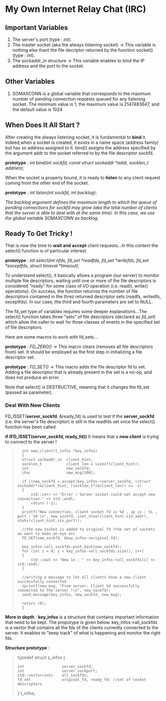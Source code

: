 # My Own Internet Relay Chat (IRC)

## Important Variables

1) The server's port (type : _int_).
2) The master socket (aka the always listening socket) -> This variable is nothing else thant the file decriptor returned by the function socket() (type : _int_).
3) The sockaddr_in structure -> This variable enables to bind the IP address and the port to the socket.

## Other Variables

1) SOMAXCONN is a global variable that corresponds to the maximum number of pending connection requests queued for any listening socket. The minimum value is 1, the maximum value is 2147483647, and the default value is 1024


## When Does It All Start ?

After creating the always listening socket, it is fundamental to **bind** it. Indeed,when a socket is created, it exists in a name space (address family) but has so address assigned to it. bind() assigns the address specified by the argument addr to the socket referred to by the file descriptor sockfd.

**prototype** : _int bind(int sockfd, const struct sockaddr *addr, socklen_t addrlen)_;


When the socket is properly bound, it is ready to **listen** to any client request coming from the other end of the socket.

**prototype** : _int listen(int sockfd, int backlog)_;

_The backlog argument defines the maximum length to which the queue of pending connections for sockfd may grow (aka the total number of clients that the server is able to deal with at the same time). In this case, we use the global variable SOMAXCONN as backlog_.


## Ready To Get Tricky !

That is now the time to **wait and accept** client requests...In this context the select() function is of particular interest.

**prototype** : _int select(int nfds, fd_set *readfds, fd_set *writefds, fd_set *exceptfds, struct timeval *timeout)_;

To understand select(), it basically allows a program (our server) to monitor multiple file descriptors, waiting until one or more of the file descriptors is considered "ready" for some class of I/O operation (i.e. read(), write() operations). On success, the function returnss the number of file descriptors contained in the threz returned descriptor sets (readfs, writedfs, exceptfds). In our case, the third and fourth parameters are set to NULL.

The fd_set type of variables requires some deeper explanations...The select() function takes three "sets" of file descriptors (declared as _fd_set_) which allow the caller to wait for three classes of events in the specified set of file descriptors.

Here are some macros to work with fd_sets...

**prototype** : _FD_ZERO()_ -> This macro clears (removes all file descriptors from) set. It should be employed as the first step in initializing a file descriptor set.

**prototype** : _FD_SET()_ -> This macro adds the file descriptor fd to set. Adding a file descriptor that is already present in the set is a no-op, and does not produce an error.

Note that select() is DESTRUCTIVE, meaning that it changes the fd_set (passed as parameter).


### Deal With New Clients

FD_ISSET(**server_sockfd**, &ready_fd) is used to test if the **server_sockfd** (i.e. the server's file descriptor) is still in the readfds set once the select() function has been called.

**if (FD_ISSET(server_sockfd, ready_fd))**
    It means that a **new client** is trying to connect to the server !

>       int new_client(t_infos *key_infos)
>       {
>       struct sockaddr_in  client_hint;
>       socklen_t           client_len = sizeof(client_hint);
>       int                 new_sockfd;
>       char                new_msg[100];
>
>       if ((new_sockfd = accept(key_infos->server_sockfd, (struct sockaddr*)&client_hint, (socklen_t*)&client_len)) == -1)
>       {
>           std::cerr << "Error : Server socket could not accept new connection." << std::endl;
>           return (-1);        
>       }
>       printf("New connection, client socket fd is %d , ip is : %s , port : %d \n", new_sockfd, inet_ntoa(client_hint.sin_addr), ntohs(client_hint.sin_port));
>    
>       //the new socket is added to original_fd (the set of sockets we want to keen an eye on)
>       FD_SET(new_sockfd, &key_infos->original_fd);
>       
>       key_infos->all_sockfds.push_back(new_sockfd);
>       for (int i = 0; i < key_infos->all_sockfds.size(); i++)
>       {
>           std::cout << "New in : " << key_infos->all_sockfds[i] << std::endl;
>       }
>       
>       //writing a message to let all clients know a new client successfully connected
>       sprintf(new_msg, "From server: Client %d successfully connected to the server !\n", new_sockfd);
>       send_message(key_infos, new_sockfd, new_msg);
>    
>       return (0);
>       }

**More in depth** : **key_infos** is a structure that contains important information that need to be kept. The propotype is given below. key_infos->all_sockfds is a vector that contains all the fds of the clients currently connected to the server. It enables to "keep track" of what is happening and monitor the right fds.

**Structure prototype** : 

> typedef struct  s_infos {
> 
>     int                 server_sockfd;
>     int                 server_sockport;
>     std::vector<int>    all_sockfds;
>     fd_set              original_fd, ready_fd; //set of socket descriptors
> 
> } t_infos;
